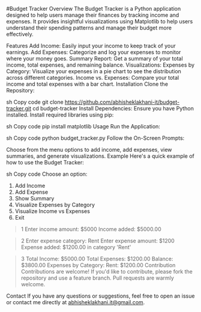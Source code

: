 #Budget Tracker
Overview
The Budget Tracker is a Python application designed to help users manage their finances by tracking income and expenses. It provides insightful visualizations using Matplotlib to help users understand their spending patterns and manage their budget more effectively.

Features
Add Income: Easily input your income to keep track of your earnings.
Add Expenses: Categorize and log your expenses to monitor where your money goes.
Summary Report: Get a summary of your total income, total expenses, and remaining balance.
Visualizations:
Expenses by Category: Visualize your expenses in a pie chart to see the distribution across different categories.
Income vs. Expenses: Compare your total income and total expenses with a bar chart.
Installation
Clone the Repository:

sh
Copy code
git clone https://github.com/abhisheklakhani-it/budget-tracker.git
cd budget-tracker
Install Dependencies:
Ensure you have Python installed. Install required libraries using pip:

sh
Copy code
pip install matplotlib
Usage
Run the Application:

sh
Copy code
python budget_tracker.py
Follow the On-Screen Prompts:

Choose from the menu options to add income, add expenses, view summaries, and generate visualizations.
Example
Here's a quick example of how to use the Budget Tracker:

sh
Copy code
Choose an option:
1. Add Income
2. Add Expense
3. Show Summary
4. Visualize Expenses by Category
5. Visualize Income vs Expenses
6. Exit

> 1
Enter income amount: $5000
Income added: $5000.00

> 2
Enter expense category: Rent
Enter expense amount: $1200
Expense added: $1200.00 in category 'Rent'

> 3
Total Income: $5000.00
Total Expenses: $1200.00
Balance: $3800.00
Expenses by Category:
  Rent: $1200.00
Contribution
Contributions are welcome! If you'd like to contribute, please fork the repository and use a feature branch. Pull requests are warmly welcome.

Contact
If you have any questions or suggestions, feel free to open an issue or contact me directly at abhisheklakhani.it@gmail.com.
